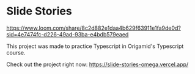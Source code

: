 # Slide Stories

https://www.loom.com/share/8c2d882e1daa4b629f63911e1fa9de0d?sid=4e7474fc-d226-49ad-93ba-e4bdb579eaed

This project was made to practice Typescript in Origamid's Typescript course.

Check out the project right now: https://slide-stories-omega.vercel.app/
